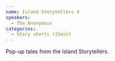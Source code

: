 ```yaml
---
name: Island Storytellers 4
speakers:
  - The Anonymous
categories:
  - Story shorts (15min)
---
```


Pop-up tales from the Island Storytellers.